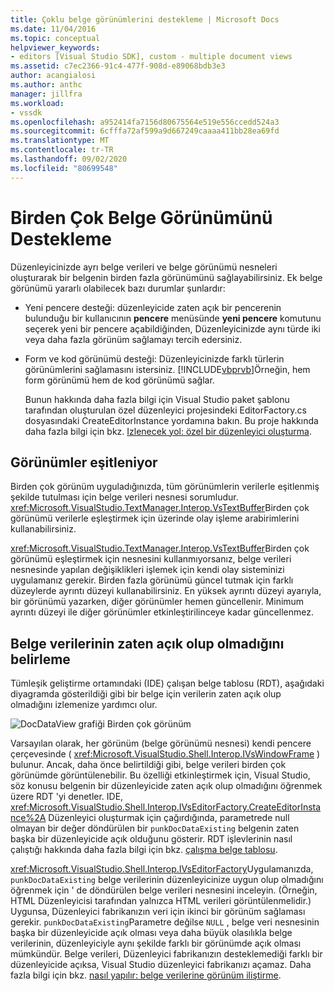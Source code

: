 ```yaml
---
title: Çoklu belge görünümlerini destekleme | Microsoft Docs
ms.date: 11/04/2016
ms.topic: conceptual
helpviewer_keywords:
- editors [Visual Studio SDK], custom - multiple document views
ms.assetid: c7ec2366-91c4-477f-908d-e89068bdb3e3
author: acangialosi
ms.author: anthc
manager: jillfra
ms.workload:
- vssdk
ms.openlocfilehash: a952414fa7156d80675564e519e556ccedd524a3
ms.sourcegitcommit: 6cfffa72af599a9d667249caaaa411bb28ea69fd
ms.translationtype: MT
ms.contentlocale: tr-TR
ms.lasthandoff: 09/02/2020
ms.locfileid: "80699548"
---
```

# <a name="supporting-multiple-document-views"></a>Birden Çok Belge Görünümünü Destekleme
Düzenleyicinizde ayrı belge verileri ve belge görünümü nesneleri oluşturarak bir belgenin birden fazla görünümünü sağlayabilirsiniz. Ek belge görünümü yararlı olabilecek bazı durumlar şunlardır:

- Yeni pencere desteği: düzenleyicide zaten açık bir pencerenin bulunduğu bir kullanıcının **pencere** menüsünde **yeni pencere** komutunu seçerek yeni bir pencere açabildiğinden, Düzenleyicinizde aynı türde iki veya daha fazla görünüm sağlamayı tercih edersiniz.

- Form ve kod görünümü desteği: Düzenleyicinizde farklı türlerin görünümlerini sağlamasını istersiniz. [!INCLUDE[vbprvb](../code-quality/includes/vbprvb_md.md)]Örneğin, hem form görünümü hem de kod görünümü sağlar.

  Bunun hakkında daha fazla bilgi için Visual Studio paket şablonu tarafından oluşturulan özel düzenleyici projesindeki EditorFactory.cs dosyasındaki CreateEditorInstance yordamına bakın. Bu proje hakkında daha fazla bilgi için bkz. [Izlenecek yol: özel bir düzenleyici oluşturma](../extensibility/walkthrough-creating-a-custom-editor.md).

## <a name="synchronizing-views"></a>Görünümler eşitleniyor
 Birden çok görünüm uyguladığınızda, tüm görünümlerin verilerle eşitlenmiş şekilde tutulması için belge verileri nesnesi sorumludur. <xref:Microsoft.VisualStudio.TextManager.Interop.VsTextBuffer>Birden çok görünümü verilerle eşleştirmek için üzerinde olay işleme arabirimlerini kullanabilirsiniz.

 <xref:Microsoft.VisualStudio.TextManager.Interop.VsTextBuffer>Birden çok görünümü eşleştirmek için nesnesini kullanmıyorsanız, belge verileri nesnesinde yapılan değişiklikleri işlemek için kendi olay sisteminizi uygulamanız gerekir. Birden fazla görünümü güncel tutmak için farklı düzeylerde ayrıntı düzeyi kullanabilirsiniz. En yüksek ayrıntı düzeyi ayarıyla, bir görünümü yazarken, diğer görünümler hemen güncellenir. Minimum ayrıntı düzeyi ile diğer görünümler etkinleştirilinceye kadar güncellenmez.

## <a name="determining-whether-document-data-is-already-open"></a>Belge verilerinin zaten açık olup olmadığını belirleme
 Tümleşik geliştirme ortamındaki (IDE) çalışan belge tablosu (RDT), aşağıdaki diyagramda gösterildiği gibi bir belge için verilerin zaten açık olup olmadığını izlemenize yardımcı olur.

 ![DocDataView grafiği](../extensibility/media/docdataview.gif "DocDataView") Birden çok görünüm

 Varsayılan olarak, her görünüm (belge görünümü nesnesi) kendi pencere çerçevesinde ( <xref:Microsoft.VisualStudio.Shell.Interop.IVsWindowFrame> ) bulunur. Ancak, daha önce belirtildiği gibi, belge verileri birden çok görünümde görüntülenebilir. Bu özelliği etkinleştirmek için, Visual Studio, söz konusu belgenin bir düzenleyicide zaten açık olup olmadığını öğrenmek üzere RDT 'yi denetler. IDE, <xref:Microsoft.VisualStudio.Shell.Interop.IVsEditorFactory.CreateEditorInstance%2A> Düzenleyici oluşturmak için çağırdığında, parametrede null olmayan bir değer döndürülen bir `punkDocDataExisting` belgenin zaten başka bir düzenleyicide açık olduğunu gösterir. RDT işlevlerinin nasıl çalıştığı hakkında daha fazla bilgi için bkz. [çalışma belge tablosu](../extensibility/internals/running-document-table.md).

 <xref:Microsoft.VisualStudio.Shell.Interop.IVsEditorFactory>Uygulamanızda, `punkDocDataExisting` belge verilerinin düzenleyicinize uygun olup olmadığını öğrenmek için ' de döndürülen belge verileri nesnesini inceleyin. (Örneğin, HTML Düzenleyicisi tarafından yalnızca HTML verileri görüntülenmelidir.) Uygunsa, Düzenleyici fabrikanızın veri için ikinci bir görünüm sağlaması gerekir. `punkDocDataExisting`Parametre değilse `NULL` , belge veri nesnesinin başka bir düzenleyicide açık olması veya daha büyük olasılıkla belge verilerinin, düzenleyiciyle aynı şekilde farklı bir görünümde açık olması mümkündür. Belge verileri, Düzenleyici fabrikanızın desteklemediği farklı bir düzenleyicide açıksa, Visual Studio düzenleyici fabrikanızı açamaz. Daha fazla bilgi için bkz. [nasıl yapılır: belge verilerine görünüm iliştirme](../extensibility/how-to-attach-views-to-document-data.md).
